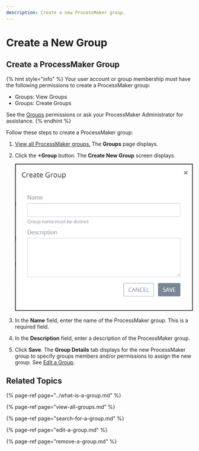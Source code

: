 ```yaml
---
description: Create a new ProcessMaker group.
---
```


# Create a New Group

## Create a ProcessMaker Group

{% hint style="info" %}
Your user account or group membership must have the following permissions to create a ProcessMaker group:

* Groups: View Groups
* Groups: Create Groups

See the [Groups](../../permission-descriptions-for-users-and-groups.md#groups) permissions or ask your ProcessMaker Administrator for assistance.
{% endhint %}

Follow these steps to create a ProcessMaker group:

1. [View all ProcessMaker groups.](view-all-groups.md) The **Groups** page displays.
2. Click the **+Group** button. The **Create New Group** screen displays.  

   ![](../../../.gitbook/assets/create-new-group-screen-admin.png)

3. In the **Name** field, enter the name of the ProcessMaker group. This is a required field.
4. In the **Description** field, enter a description of the ProcessMaker group.
5. Click **Save**. The **Group Details** tab displays for the new ProcessMaker group to specify groups members and/or permissions to assign the new group. See [Edit a Group](edit-a-group.md#edit-a-processmaker-group).

## Related Topics

{% page-ref page="../what-is-a-group.md" %}

{% page-ref page="view-all-groups.md" %}

{% page-ref page="search-for-a-group.md" %}

{% page-ref page="edit-a-group.md" %}

{% page-ref page="remove-a-group.md" %}

